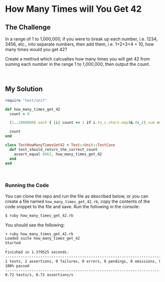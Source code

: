# How Many Times will You Get 42

## The Challenge

In a range of 1 to 1,000,000, if you were to break up each number, i.e. 1234, 3456, etc., into separate numbers, then add them, i.e. 1+2+3+4 = 10, how many times would you get 42?

Create a method which calcualtes how many times you will get 42 from suming each number in the range 1 to 1,000,000, then output the count.

<br>

## My Solution

```ruby
require "test/unit"

def how_many_times_get_42
  count = 0

  (1..1000000).each { |i| count += 1 if i.to_s.chars.map(&:to_i).sum == 42 }

  count
end

class TestHowManyTimesGet42 < Test::Unit::TestCase
  def test_should_return_the_correct_count
    assert_equal 6062, how_many_times_get_42
  end
end
```

<br>

### Running the Code

You can clone the repo and run the file as described below, or you can create a file named `how_many_times_get_42.rb`, copy the contents of the code snippet to the file and save. Run the following in the console:

```sh
$ ruby how_many_times_get_42.rb
```

You should see the following:

```sh
➜ ruby how_many_times_get_42.rb
Loaded suite how_many_times_get_42
Started
.
Finished in 1.379525 seconds.
---------------------------------------------------------------------------------------------------
1 tests, 1 assertions, 0 failures, 0 errors, 0 pendings, 0 omissions, 0 notifications
100% passed
---------------------------------------------------------------------------------------------------
0.72 tests/s, 0.72 assertions/s
```
